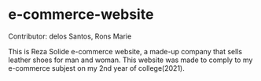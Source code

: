 # e-commerce-website
Contributor: delos Santos, Rons Marie

This is Reza Solide e-commerce website, a made-up company that sells leather shoes for man and woman.
This website was made to comply to my e-commerce subjest on my 2nd year of college(2021).
